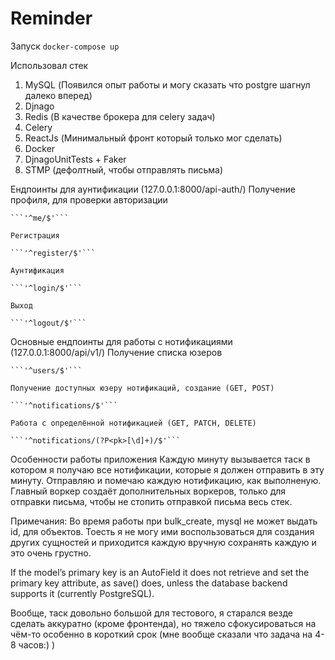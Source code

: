 # Reminder

Запуск 
```docker-compose up```

Использовал стек
1. MySQL (Появился опыт работы и могу сказать что postgre шагнул далеко вперед)
2. Djnago
3. Redis (В качестве брокера для celery задач)
4. Celery
5. ReactJs (Минимальный фронт который только мог сделать)
6. Docker
7. DjnagoUnitTests + Faker
8. STMP (дефолтный, чтобы отправлять письма)


Ендпоинты для аунтификации (127.0.0.1:8000/api-auth/)
    Получение профиля, для проверки авторизации
    
    ```'^me/$'```
    
    Регистрация
    
    ```'^register/$'```
    
    Аунтификация
    
    ```'^login/$'```
    
    Выход
    
    ```'^logout/$'```
    
    
Основные ендпоинты для работы с нотификациями (127.0.0.1:8000/api/v1/)
    Получение списка юзеров
    
    ```'^users/$'```
    
    Получение доступных юзеру нотификаций, создание (GET, POST)
    
    ```'^notifications/$'```
    
    Работа с определённой нотификацией (GET, PATCH, DELETE)
    
    ```'^notifications/(?P<pk>[\d]+)/$'```
    
Особенности работы приложения
    Каждую минуту вызывается таск в котором я получаю все нотификации, которые я должен отправить в эту минуту.
    Отправляю и помечаю каждую нотификацию, как выполненую.
    Главный воркер создаёт дополнительных воркеров, только для отправки письма, чтобы не стопить отправкой письма весь стек.
    
Примечания:
Во время работы при bulk_create, mysql не может выдать id, для объектов.
Тоесть я не могу ими воспользоваться для создания других сущностей и приходится каждую вручную сохранять каждую и это очень грустно.

If the model’s primary key is an AutoField it does not retrieve and set the primary key attribute, as save() does, unless the database backend supports it (currently PostgreSQL).

Вообще, таск довольно большой для тестового, я старался везде сделать аккуратно (кроме фронтенда), но тяжело сфокусироваться на чём-то особенно в короткий срок (мне вообще сказали что задача на 4-8 часов:) )
